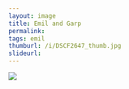 ```yaml
---
layout: image
title: Emil and Garp
permalink: 
tags: emil
thumburl: /i/DSCF2647_thumb.jpg
slideurl: 
---
```


![]({{site.url}}/i/DSCF2647.jpg)


